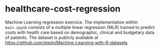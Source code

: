 # healthcare-cost-regression

Machine Learning regression exercice. The implementation within `main.ipynb` consists of a multiple linear regression (MLR) trained to predict costs with health care based on demographic, clinical and budgetary data of patients. The dataset is publicly available at https://github.com/stedy/Machine-Learning-with-R-datasets.